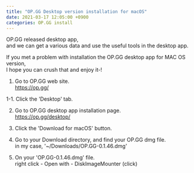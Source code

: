 ```yaml
---
title: "OP.GG Desktop version installation for macOS"
date: 2021-03-17 12:05:00 +0900
categories: OP.GG install
---
```



OP.GG released desktop app,    
and we can get a various data and use the useful tools in the desktop app.    

If you met a problem with installation the OP.GG desktop app for MAC OS version,    
I hope you can crush that and enjoy it-!    


1. Go to OP.GG web site.    
<https://op.gg/>    

1-1. Click the 'Desktop' tab.    


2. Go to OP.GG desktop app installation page.    
<https://op.gg/desktop/>    

3. Click the 'Download for macOS' button.    

4. Go to your Download directory, and find your OP.GG dmg file.    
in my case, '~/Downloads/OP.GG-0.1.46.dmg'

5. On your 'OP.GG-0.1.46.dmg' file.   
right click - Open with - DiskImageMounter (click)

